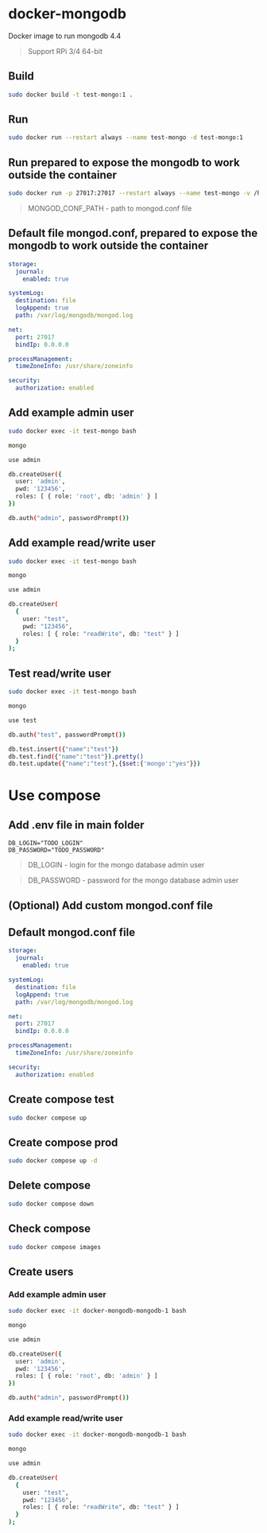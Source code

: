 # docker-mongodb

Docker image to run mongodb 4.4

> Support RPi 3/4 64-bit

## Build

```sh
sudo docker build -t test-mongo:1 .
```

## Run

```sh
sudo docker run --restart always --name test-mongo -d test-mongo:1
```

## Run prepared to expose the mongodb to work outside the container

```sh
sudo docker run -p 27017:27017 --restart always --name test-mongo -v /home/MONGOD_CONF_PATH:/etc/mongo -d test-mongo:1 mongod --config /etc/mongo/mongod.conf
```

> MONGOD_CONF_PATH - path to mongod.conf file

## Default file mongod.conf, prepared to expose the mongodb to work outside the container

```yml
storage:
  journal:
    enabled: true

systemLog:
  destination: file
  logAppend: true
  path: /var/log/mongodb/mongod.log

net:
  port: 27017
  bindIp: 0.0.0.0

processManagement:
  timeZoneInfo: /usr/share/zoneinfo

security:
  authorization: enabled
```

## Add example admin user

```sh
sudo docker exec -it test-mongo bash

mongo

use admin

db.createUser({
  user: 'admin',
  pwd: '123456',
  roles: [ { role: 'root', db: 'admin' } ]
})

db.auth("admin", passwordPrompt())
```

## Add example read/write user

```sh
sudo docker exec -it test-mongo bash

mongo

use admin

db.createUser(
  {
    user: "test",
    pwd: "123456",
    roles: [ { role: "readWrite", db: "test" } ]
  }
);
```

## Test read/write user

```sh
sudo docker exec -it test-mongo bash

mongo

use test

db.auth("test", passwordPrompt())

db.test.insert({"name":"test"})
db.test.find({"name":"test"}).pretty()
db.test.update({"name":"test"},{$set:{'mongo':"yes"}})
```

# Use compose

## Add **.env** file in main folder

```
DB_LOGIN="TODO_LOGIN"
DB_PASSWORD="TODO_PASSWORD"
```

> DB_LOGIN - login for the mongo database admin user

> DB_PASSWORD - password for the mongo database admin user

## (Optional) Add custom **mongod.conf** file
## Default **mongod.conf** file

```yml
storage:
  journal:
    enabled: true

systemLog:
  destination: file
  logAppend: true
  path: /var/log/mongodb/mongod.log

net:
  port: 27017
  bindIp: 0.0.0.0

processManagement:
  timeZoneInfo: /usr/share/zoneinfo

security:
  authorization: enabled
```

## Create compose test

```sh
sudo docker compose up
```

## Create compose prod

```sh
sudo docker compose up -d
```

## Delete compose

```sh
sudo docker compose down
```

## Check compose

```sh
sudo docker compose images
```

## Create users

### Add example admin user

```sh
sudo docker exec -it docker-mongodb-mongodb-1 bash

mongo

use admin

db.createUser({
  user: 'admin',
  pwd: '123456',
  roles: [ { role: 'root', db: 'admin' } ]
})

db.auth("admin", passwordPrompt())
```

### Add example read/write user

```sh
sudo docker exec -it docker-mongodb-mongodb-1 bash

mongo

use admin

db.createUser(
  {
    user: "test",
    pwd: "123456",
    roles: [ { role: "readWrite", db: "test" } ]
  }
);
```
